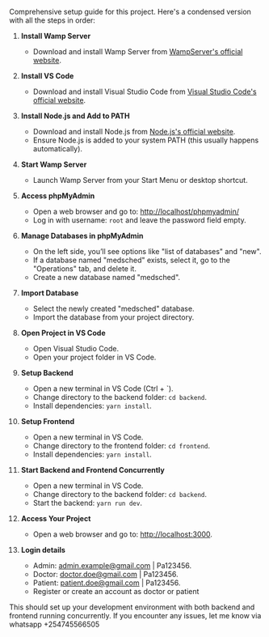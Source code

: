 Comprehensive setup guide for this project. Here's a condensed version with all the steps in order:

1. **Install Wamp Server**
   - Download and install Wamp Server from [WampServer's official website](https://www.wampserver.com/en/).

2. **Install VS Code**
   - Download and install Visual Studio Code from [Visual Studio Code's official website](https://code.visualstudio.com/).

3. **Install Node.js and Add to PATH**
   - Download and install Node.js from [Node.js's official website](https://nodejs.org/).
   - Ensure Node.js is added to your system PATH (this usually happens automatically).

4. **Start Wamp Server**
   - Launch Wamp Server from your Start Menu or desktop shortcut.

5. **Access phpMyAdmin**
   - Open a web browser and go to: [http://localhost/phpmyadmin/](http://localhost/phpmyadmin/)
   - Log in with username: `root` and leave the password field empty.

6. **Manage Databases in phpMyAdmin**
   - On the left side, you’ll see options like "list of databases" and "new".
   - If a database named "medsched" exists, select it, go to the "Operations" tab, and delete it.
   - Create a new database named "medsched".

7. **Import Database**
   - Select the newly created "medsched" database.
   - Import the database from your project directory.

8. **Open Project in VS Code**
   - Open Visual Studio Code.
   - Open your project folder in VS Code.

9. **Setup Backend**
   - Open a new terminal in VS Code (Ctrl + `).
   - Change directory to the backend folder: `cd backend`.
   - Install dependencies: `yarn install`.

10. **Setup Frontend**
    - Open a new terminal in VS Code.
    - Change directory to the frontend folder: `cd frontend`.
    - Install dependencies: `yarn install`.

11. **Start Backend and Frontend Concurrently**
    - Open a new terminal in VS Code.
    - Change directory to the backend folder: `cd backend`.
    - Start the backend: `yarn run dev`.

12. **Access Your Project**
    - Open a web browser and go to: [http://localhost:3000](http://localhost:3000).


13. **Login details**
    - Admin: admin.example@gmail.com | Pa123456.
    - Doctor: doctor.doe@gmail.com | Pa123456. 
    - Patient: patient.doe@gmail.com | Pa123456.    
    - Register or create an account as doctor or patient

This should set up your development environment with both backend and frontend running concurrently. If you encounter any issues, let me know via whatsapp +254745566505


